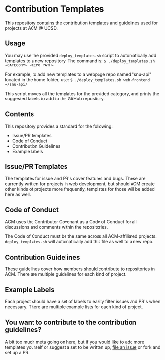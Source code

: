 # Contribution Templates

This repository contains the contribution templates and guidelines used for
projects at ACM @ UCSD.

## Usage

You may use the provided `deploy_templates.sh` script to automatically add
templates to a new repository. The command is:
`$ ./deploy_templates.sh <CATEGORY> <REPO PATH>`

For example, to add new templates to a webpage repo named "snu-api" located in
the home folder, use:
`$ ./deploy_templates.sh web-frontend ~/snu-api/`

This script moves all the templates for the provided category, and prints the suggested
labels to add to the GitHub repository.

## Contents

This repository provides a standard for the following:
- Issue/PR templates
- Code of Conduct
- Contribution Guidelines
- Example labels

## Issue/PR Templates

The templates for issue and PR's cover features and bugs. These are currently
written for projects in web development, but should ACM create other kinds of
projects more frequently, templates for those will be added here as well.

## Code of Conduct

ACM uses the Contributor Covenant as a Code of Conduct for all discussions and comments
within the repositories.

The Code of Conduct must be the same across all ACM-affiliated projects. `deploy_templates.sh` will automatically add this file as well to a new repo.

## Contribution Guidelines

These guidelines cover how members should contribute to repositories in ACM. There
are multiple guidelines for each kind of project.

## Example Labels

Each project should have a set of labels to easily filter issues and PR's when necessary.
There are multiple example lists for each kind of project.

## You want to contribute to the contribution guidelines?

A bit too much meta going on here, but if you would like to add more templates yourself
or suggest a set to be written up, [file an issue](https://github.com/acmucsd/contribution-templates/issues/new/choose)
or fork and set up a PR.
